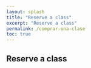 ```yaml
---
layout: splash
title: "Reserve a class"
excerpt: "Reserve a class"
permalink: /comprar-una-clase
toc: true
---
```


## Reserve a class

<!-- Cal inline embed code begins -->
<div style="width:100%;height:100%;overflow:scroll" id="my-cal-inline"></div>
<script type="text/javascript">
  (function (C, A, L) { let p = function (a, ar) { a.q.push(ar); }; let d = C.document; C.Cal = C.Cal || function () { let cal = C.Cal; let ar = arguments; if (!cal.loaded) { cal.ns = {}; cal.q = cal.q || []; d.head.appendChild(d.createElement("script")).src = A; cal.loaded = true; } if (ar[0] === L) { const api = function () { p(api, arguments); }; const namespace = ar[1]; api.q = api.q || []; typeof namespace === "string" ? (cal.ns[namespace] = api) && p(api, ar) : p(cal, ar); return; } p(cal, ar); }; })(window, "https://app.cal.com/embed/embed.js", "init");
Cal("init", "1-clase", {origin:"https://cal.com"});

  Cal.ns["1-clase"]("inline", {
	elementOrSelector:"#my-cal-inline",
	calLink: "espanolconamor/1-clase",
	layout: "column_view"
  });
  
  Cal.ns["1-clase"]("ui", {"styles":{"branding":{"brandColor":"#000000"}},"hideEventTypeDetails":false,"layout":"column_view"});
  </script>
  <!-- Cal inline embed code ends -->
